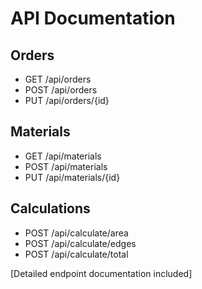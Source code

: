 # API Documentation

## Orders
- GET /api/orders
- POST /api/orders
- PUT /api/orders/{id}

## Materials
- GET /api/materials
- POST /api/materials
- PUT /api/materials/{id}

## Calculations
- POST /api/calculate/area
- POST /api/calculate/edges
- POST /api/calculate/total

[Detailed endpoint documentation included]
